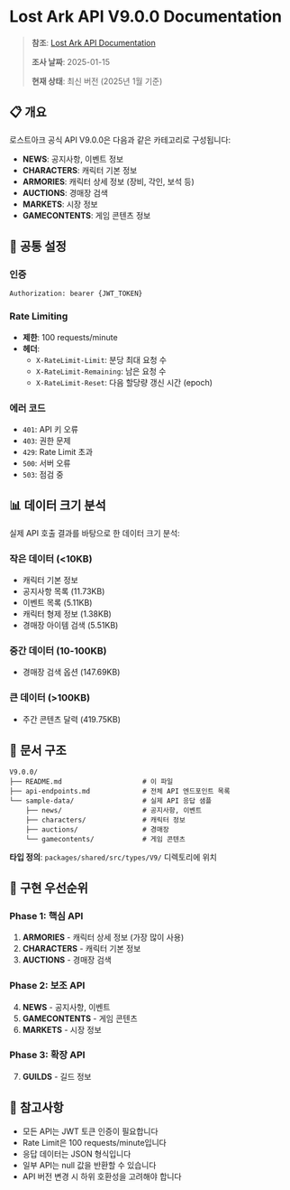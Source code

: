 # Lost Ark API V9.0.0 Documentation

> **참조**:
> [Lost Ark API Documentation](https://developer-lostark.game.onstove.com/getting-started)
>
> **조사 날짜**: 2025-01-15
>
> **현재 상태**: 최신 버전 (2025년 1월 기준)

## 📋 개요

로스트아크 공식 API V9.0.0은 다음과 같은 카테고리로 구성됩니다:

- **NEWS**: 공지사항, 이벤트 정보
- **CHARACTERS**: 캐릭터 기본 정보
- **ARMORIES**: 캐릭터 상세 정보 (장비, 각인, 보석 등)
- **AUCTIONS**: 경매장 검색
- **MARKETS**: 시장 정보
- **GAMECONTENTS**: 게임 콘텐츠 정보

## 🔧 공통 설정

### 인증

```
Authorization: bearer {JWT_TOKEN}
```

### Rate Limiting

- **제한**: 100 requests/minute
- **헤더**:
  - `X-RateLimit-Limit`: 분당 최대 요청 수
  - `X-RateLimit-Remaining`: 남은 요청 수
  - `X-RateLimit-Reset`: 다음 할당량 갱신 시간 (epoch)

### 에러 코드

- `401`: API 키 오류
- `403`: 권한 문제
- `429`: Rate Limit 초과
- `500`: 서버 오류
- `503`: 점검 중

## 📊 데이터 크기 분석

실제 API 호출 결과를 바탕으로 한 데이터 크기 분석:

### 작은 데이터 (<10KB)

- 캐릭터 기본 정보
- 공지사항 목록 (11.73KB)
- 이벤트 목록 (5.11KB)
- 캐릭터 형제 정보 (1.38KB)
- 경매장 아이템 검색 (5.51KB)

### 중간 데이터 (10-100KB)

- 경매장 검색 옵션 (147.69KB)

### 큰 데이터 (>100KB)

- 주간 콘텐츠 달력 (419.75KB)

## 📁 문서 구조

```
V9.0.0/
├── README.md                    # 이 파일
├── api-endpoints.md             # 전체 API 엔드포인트 목록
└── sample-data/                 # 실제 API 응답 샘플
    ├── news/                    # 공지사항, 이벤트
    ├── characters/              # 캐릭터 정보
    ├── auctions/                # 경매장
    └── gamecontents/            # 게임 콘텐츠
```

**타입 정의**: `packages/shared/src/types/V9/` 디렉토리에 위치

## 🚀 구현 우선순위

### Phase 1: 핵심 API

1. **ARMORIES** - 캐릭터 상세 정보 (가장 많이 사용)
2. **CHARACTERS** - 캐릭터 기본 정보
3. **AUCTIONS** - 경매장 검색

### Phase 2: 보조 API

4. **NEWS** - 공지사항, 이벤트
5. **GAMECONTENTS** - 게임 콘텐츠
6. **MARKETS** - 시장 정보

### Phase 3: 확장 API

7. **GUILDS** - 길드 정보

## 📝 참고사항

- 모든 API는 JWT 토큰 인증이 필요합니다
- Rate Limit은 100 requests/minute입니다
- 응답 데이터는 JSON 형식입니다
- 일부 API는 null 값을 반환할 수 있습니다
- API 버전 변경 시 하위 호환성을 고려해야 합니다
